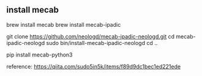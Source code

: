 ## install mecab

brew install mecab
brew install mecab-ipadic

git clone https://github.com/neologd/mecab-ipadic-neologd.git
cd mecab-ipadic-neologd
sudo bin/install-mecab-ipadic-neologd
cd ..

pip install mecab-python3



reference: https://qiita.com/sudo5in5k/items/f89d9dc1bec1ed221ede
